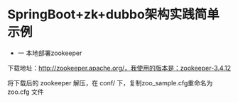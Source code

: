 # SpringBoot+zk+dubbo架构实践简单示例

* 一 本地部署zookeeper

下载地址：http://zookeeper.apache.org/，我使用的版本是：zookeeper-3.4.12

将下载后的 zookeeper 解压，在 conf/ 下，复制zoo_sample.cfg重命名为 zoo.cfg 文件
